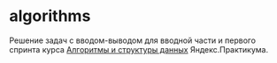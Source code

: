 # algorithms
Решение задач с вводом-выводом для вводной части и первого спринта курса [Алгоритмы и структуры данных](https://practicum.yandex.ru/algorithms/) Яндекс.Практикума.
